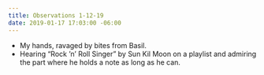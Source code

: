 ```yaml
---
title: Observations 1-12-19
date: 2019-01-17 17:03:00 -06:00
---
```


- My hands, ravaged by bites from Basil.
- Hearing “Rock ’n’ Roll Singer” by Sun Kil Moon on a playlist and admiring the part where he holds a note as long as he can.